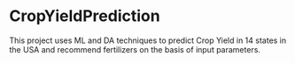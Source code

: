 # CropYieldPrediction
This project uses ML and DA techniques to predict Crop Yield in 14 states in the USA and recommend fertilizers on the basis of input parameters.
